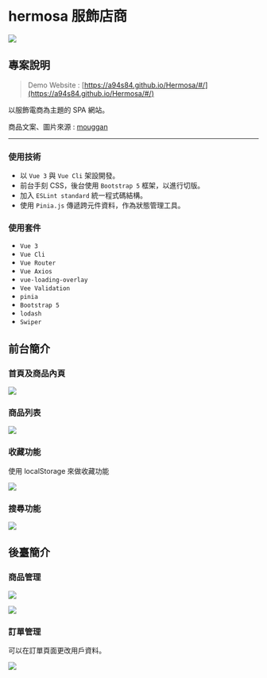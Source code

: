 # hermosa 服飾店商
![](https://drive.google.com/file/d/1ICPAKYGup_48IT8wdHVDKDBMd_SgVZyg/view?usp=sharing)

## 專案說明
 > Demo Website : [https://a94s84.github.io/Hermosa/#/](https://a94s84.github.io/Hermosa/#/)
 
以服飾電商為主題的 SPA 網站。

商品文案、圖片來源 : [mouggan](https://www.mouggan.com/zh-tw/)

---
### 使用技術
- 以 `Vue 3` 與 `Vue Cli` 架設開發。
- 前台手刻 CSS，後台使用 `Bootstrap 5` 框架，以進行切版。
- 加入 `ESLint standard` 統一程式碼結構。
- 使用 `Pinia.js` 傳遞跨元件資料，作為狀態管理工具。

### 使用套件
- `Vue 3`
- `Vue Cli`
- `Vue Router`
- `Vue Axios`
- `vue-loading-overlay`
- `Vee Validation`
- `pinia`
- `Bootstrap 5`
- `lodash`
- `Swiper`


## 前台簡介

### 首頁及商品內頁
![](https://drive.google.com/file/d/1VB6Eq-lvm0spvgH4lZxyv_fhLrS7WYSM/view?usp=sharing)

### 商品列表
![](https://drive.google.com/file/d/1j2SXkFkIbLLXOJsY09qH9zslxYxa9ZY6/view?usp=sharing)

### 收藏功能

使用 localStorage 來做收藏功能

![](https://drive.google.com/file/d/1mwFJ735C6gEYTnThur_Mn4eCTHYnEnzT/view?usp=sharing)

### 搜尋功能
![](https://drive.google.com/file/d/1k_xqccbYqGEmPVDC9feIGU0D347asWUw/view?usp=sharing)

## 後臺簡介

### 商品管理
![](https://drive.google.com/file/d/1NeRwUOBzHFSGNGpxF0kqcvzJPD9wJsJE/view?usp=sharing)

![](https://drive.google.com/file/d/1Ag7z20arY6YAgFS2YkxJTu4Eyax4HzH1/view?usp=sharing)

### 訂單管理

可以在訂單頁面更改用戶資料。

![](https://drive.google.com/file/d/1q7J1sSSL1dXXkloVCtQaAGHa5jiCFLzy/view?usp=sharing)
